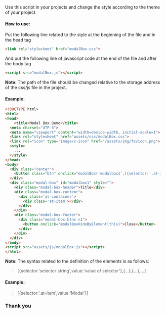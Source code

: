 Use this script in your projects and change the style according to the theme of your project.

#### How to use:
Put the following line related to the style at the beginning of the file and in the head tag
```html
<link rel="stylesheet" href="modalBox.css">
```
And put the following line of javascript code at the end of the file and after the body tag
```html
<script src="modalBox.js"></script>
```
**Note**: The path of the file should be changed relative to the storage address of the css/js file in the project.

#### Example:
```html
<!DOCTYPE html>
<html>
<head>
	<title>Modal Box Demo</title>
  <meta charset="UTF-8">
  <meta name="viewport" content="width=device-width, initial-scale=1">
  <link rel="stylesheet" href="assets/css/modalBox.css">
  <link rel="icon" type="image/x-icon" href="/assets/img/favicon.png">
  <style>
    ...
  </style>
</head>
<body>
  <div class="center">
    <button class="btn" onclick="modalBox('modalbox1',[{selector:'.at-item',value:'Modal'}],0)">Open Modal</button>
  </div>
  <div class="modal-box" id="modalbox1" style="">
    <div class="modal-box-header">Title</div>
    <div class="modal-box-content">
      <div class='at-container'>
        <div class='at-item'></div>
      </div>
    </div>
    <div class="modal-box-footer">
      <div class="modal-box-btns n1">
        <button onclick="modalBoxHideByElement(this)">Close</button>
      </div>
    </div>
  </div>
</body>
<script src="assets/js/modalBox.js"></script>
</html>
```
**Note**: The syntax related to the definition of the elements is as follows:

> [{selector:'selector string',value:'value of selector'},{...},{...},...]

#### Example:

> [{selector:'.at-item',value:'Modal'}]

### Thank you
